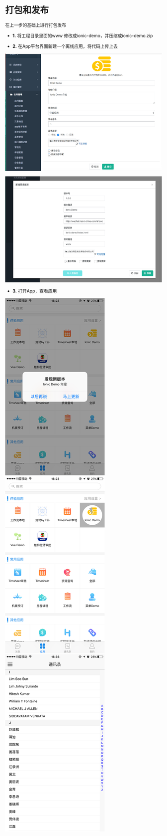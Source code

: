 # 打包和发布

在上一步的基础上进行打包发布

* **1.** 将工程目录里面的www 修改成ionic-demo，并压缩成ionic-demo.zip

* **2.** 在App平台界面新建一个离线应用，将代码上传上去

![](../assets/ionic-demo/ionic-config1.png)

![](../assets/ionic-demo/ionic-config2.png)

* **3.** 打开App，查看应用

![](../assets/ionic-demo/show1.png)
![](../assets/ionic-demo/show2.png)
![](../assets/ionic-demo/show3.png)